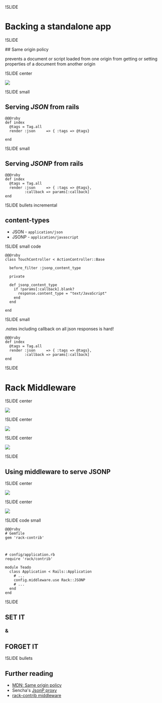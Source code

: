 !SLIDE

# Backing a standalone app

!SLIDE 

## Same origin policy

prevents a document or script loaded from one origin from getting or setting properties of a document from another origin

!SLIDE center

![](../images/jsonp-proxy.png)

!SLIDE small

## Serving *JSON* from rails

    @@@ruby
    def index
      @tags = Tag.all
      render :json     => { :tags => @tags}

    end

!SLIDE small

## Serving *JSON*P from rails

    @@@ruby
    def index
      @tags = Tag.all
      render :json     => { :tags => @tags},
             :callback => params[:callback]
    end

!SLIDE bullets incremental

## content-types

* JSON - `application/json`
* JSONP - `application/javascript`

!SLIDE small code

    @@@ruby
    class TouchController < ActionController::Base

      before_filter :jsonp_content_type

      private
      
      def jsonp_content_type
        if !params[:callback].blank?
          response.content_type = "text/JavaScript"
        end
      end

    end

!SLIDE small

.notes including callback on all json responses is hard!

    @@@ruby
    def index
      @tags = Tag.all
      render :json     => { :tags => @tags},
             :callback => params[:callback]
    end

!SLIDE

# Rack Middleware

!SLIDE center

![](../images/middleware-1.png)

!SLIDE center

![](../images/middleware-2.png)

!SLIDE center

![](../images/middleware-3.png)

!SLIDE

## Using middleware to serve JSONP

!SLIDE center

![](../images/rack-contrib.png)

!SLIDE center

![](../images/rack-contrib-readme.png)

!SLIDE code small


    @@@ruby
    # Gemfile
    gem 'rack-contrib'



    # config/application.rb
    require 'rack/contrib'

    module Teado
      class Application < Rails::Application
        # ...
        config.middleware.use Rack::JSONP
        # ...
      end
    end

!SLIDE

## SET IT
### &
## FORGET IT

!SLIDE bullets

## Further reading

* [MDN: Same origin policy][origin]
* Sencha's [JsonP proxy][s]
* [rack-contrib middleware][contrib]

[origin]: https://developer.mozilla.org/en/Same_origin_policy_for_JavaScript
[s]: http://docs.sencha.com/ext-js/4-0/#!/api/Ext.data.proxy.JsonP
[mid]: https://github.com/robertodecurnex/rack-jsonp-middleware
[contrib]: https://github.com/rack/rack-contrib
